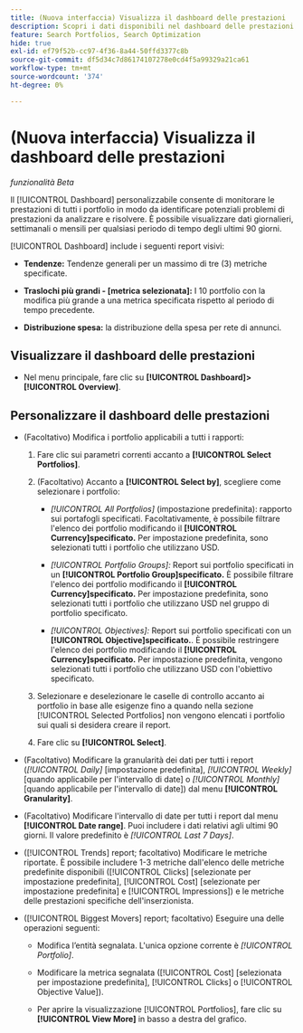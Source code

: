 ```yaml
---
title: (Nuova interfaccia) Visualizza il dashboard delle prestazioni
description: Scopri i dati disponibili nel dashboard delle prestazioni.
feature: Search Portfolios, Search Optimization
hide: true
exl-id: ef79f52b-cc97-4f36-8a44-50ffd3377c8b
source-git-commit: df5d34c7d86174107278e0cd4f5a99329a21ca61
workflow-type: tm+mt
source-wordcount: '374'
ht-degree: 0%

---
```


# (Nuova interfaccia) Visualizza il dashboard delle prestazioni

*funzionalità Beta*

Il [!UICONTROL Dashboard] personalizzabile consente di monitorare le prestazioni di tutti i portfolio <!-- May later include other entity-level data --> in modo da identificare potenziali problemi di prestazioni da analizzare e risolvere. È possibile visualizzare dati giornalieri, settimanali o mensili per qualsiasi periodo di tempo degli ultimi 90 giorni.

[!UICONTROL Dashboard] include i seguenti report visivi:

* **Tendenze:** Tendenze generali per un massimo di tre (3) metriche specificate.

* **Traslochi più grandi - \[metrica selezionata\]:** I 10 portfolio con la modifica più grande a una metrica specificata rispetto al periodo di tempo precedente.

* **Distribuzione spesa:** la distribuzione della spesa per rete di annunci.

## Visualizzare il dashboard delle prestazioni

* Nel menu principale, fare clic su **[!UICONTROL Dashboard]>[!UICONTROL Overview]**.

## Personalizzare il dashboard delle prestazioni

* (Facoltativo) Modifica i portfolio applicabili a tutti i rapporti:

   1. Fare clic sui parametri correnti accanto a **[!UICONTROL Select Portfolios]**.

   1. (Facoltativo) Accanto a **[!UICONTROL Select by]**, scegliere come selezionare i portfolio:

      * *[!UICONTROL All Portfolios]* (impostazione predefinita): rapporto sui portafogli specificati. Facoltativamente, è possibile filtrare l&#39;elenco dei portfolio modificando il **[!UICONTROL Currency]specificato.** Per impostazione predefinita, sono selezionati tutti i portfolio che utilizzano USD.

      * *[!UICONTROL Portfolio Groups]:* Report sui portfolio specificati in un **[!UICONTROL Portfolio Group]specificato.** È possibile filtrare l&#39;elenco dei portfolio modificando il **[!UICONTROL Currency]specificato.** Per impostazione predefinita, sono selezionati tutti i portfolio che utilizzano USD nel gruppo di portfolio specificato.

      * *[!UICONTROL Objectives]:* Report sui portfolio specificati con un **[!UICONTROL Objective]specificato.**. È possibile restringere l&#39;elenco dei portfolio modificando il **[!UICONTROL Currency]specificato.** Per impostazione predefinita, vengono selezionati tutti i portfolio che utilizzano USD con l&#39;obiettivo specificato.

   1. Selezionare e deselezionare le caselle di controllo accanto ai portfolio in base alle esigenze fino a quando nella sezione [!UICONTROL Selected Portfolios] non vengono elencati i portfolio sui quali si desidera creare il report.

   1. Fare clic su **[!UICONTROL Select]**.

* (Facoltativo) Modificare la granularità dei dati per tutti i report (*[!UICONTROL Daily]* \[impostazione predefinita\], *[!UICONTROL Weekly]* \[quando applicabile per l&#39;intervallo di date\] o *[!UICONTROL Monthly]* \[quando applicabile per l&#39;intervallo di date\]) dal menu **[!UICONTROL Granularity]**.

* (Facoltativo) Modificare l&#39;intervallo di date per tutti i report dal menu **[!UICONTROL Date range]**. Puoi includere i dati relativi agli ultimi 90 giorni. Il valore predefinito è *[!UICONTROL Last 7 Days]*.

* ([!UICONTROL Trends] report; facoltativo) Modificare le metriche riportate. È possibile includere 1-3 metriche dall&#39;elenco delle metriche predefinite disponibili ([!UICONTROL Clicks] \[selezionate per impostazione predefinita\], [!UICONTROL Cost] \[selezionate per impostazione predefinita\] e [!UICONTROL Impressions]) e le metriche delle prestazioni specifiche dell&#39;inserzionista.

* ([!UICONTROL Biggest Movers] report; facoltativo) Eseguire una delle operazioni seguenti:

   * Modifica l’entità segnalata. L&#39;unica opzione corrente è *[!UICONTROL Portfolio]*.

   * Modificare la metrica segnalata ([!UICONTROL Cost] \[selezionata per impostazione predefinita\], [!UICONTROL Clicks] o [!UICONTROL Objective Value]).

   * Per aprire la visualizzazione [!UICONTROL Portfolios], fare clic su **[!UICONTROL View More]** in basso a destra del grafico. <!-- This currently lists all portfolios, not a filtered view of the portfolios in the report -->
